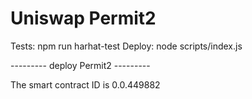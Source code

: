 # Uniswap Permit2

Tests: npm run harhat-test Deploy: node scripts/index.js

--------- deploy Permit2 ---------

The smart contract ID is 0.0.449882
